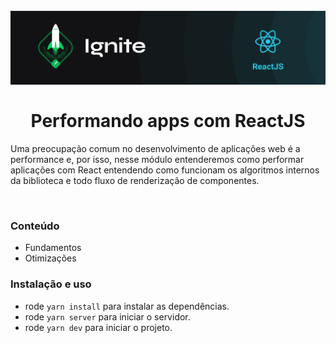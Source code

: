 <h1 align="center">
  <br>
  <img src="../.github/ignite.png" alt="Ignite" >
  <br><br>
  Performando apps com ReactJS
</h1>

Uma preocupação comum no desenvolvimento de aplicações web é a performance e, por isso, nesse módulo entenderemos como performar aplicações com React entendendo como funcionam os algoritmos internos da biblioteca e todo fluxo de renderização de componentes.

<br>

### Conteúdo

- Fundamentos
- Otimizações

### Instalação e uso

- rode `yarn install` para instalar as dependências.
- rode `yarn server` para iniciar o servidor.
- rode `yarn dev` para iniciar o projeto.
